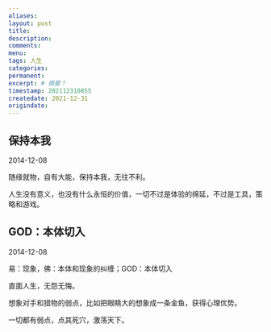 ```yaml
---
aliases:
layout: post
title:
description:
comments:
menu:
tags: 人生
categories: 
permanent: 
excerpt: # 摘要？
timestamp: 202112310855
createdate: 2021-12-31
origindate: 
---
```


## 保持本我

2014-12-08  

随缘就物，自有大能，保持本我，无往不利。

人生没有意义，也没有什么永恒的价值，一切不过是体验的绵延，不过是工具，策略和游戏。

## GOD：本体切入

2014-12-08 

易：现象，佛：本体和现象的纠缠；GOD：本体切入

直面人生，无怨无悔。

想象对手和猎物的弱点，比如把眼睛大的想象成一条金鱼，获得心理优势。

一切都有弱点，点其死穴，激荡天下。
